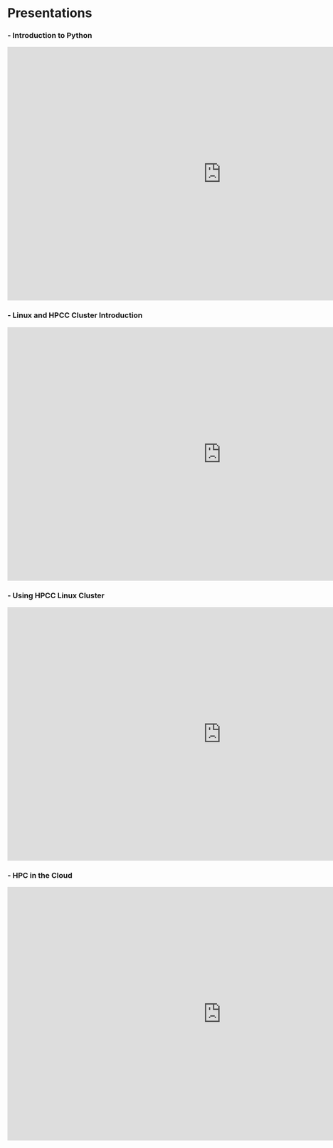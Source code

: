 # Presentations

### - Introduction to Python

<iframe src="https://docs.google.com/presentation/d/e/2PACX-1vT4FSyNMIpLHez497oW_LGT8iwFfAQaIMmVeXVDyll_GP8gCa6Ul_idj-bNPRidNy8fQoRUBAvmUnQL/embed?start=false&loop=false&delayms=3000" frameborder="0" width="960" height="569" allowfullscreen="true" mozallowfullscreen="true" webkitallowfullscreen="true"></iframe>



### - Linux and HPCC Cluster Introduction

<iframe src="https://docs.google.com/presentation/d/e/2PACX-1vTluijWQllde5Gx1W7BzrRkl6LFSAHxApF_mF13r2l3P8Op8SRg_LNCjHnut0JqNRCsa8DtMdu5W9i0/embed?start=false&loop=false&delayms=3000" frameborder="0" width="960" height="569" allowfullscreen="true" mozallowfullscreen="true" webkitallowfullscreen="true"></iframe>



### - Using HPCC Linux Cluster

<iframe src="https://docs.google.com/presentation/d/e/2PACX-1vS7dou43aqhm9J4oa7RJQGTLgh4LwQ08VmW9UirafuyUtzeXYCqk0cQZQsoObopeAMysJ766yZbSiy7/embed?start=false&loop=false&delayms=3000" frameborder="0" width="960" height="569" allowfullscreen="true" mozallowfullscreen="true" webkitallowfullscreen="true"></iframe>



### - HPC in the Cloud

<iframe src="https://docs.google.com/presentation/d/e/2PACX-1vSxcAApiBwcNcp0iWu4pN3dJUIlcU89qlwOF9VdZ59GW4UyHEsmNt5LaXQggm4fNxw_ogLYudxjj6Dv/embed?start=false&loop=false&delayms=3000" frameborder="0" width="960" height="569" allowfullscreen="true" mozallowfullscreen="true" webkitallowfullscreen="true"></iframe>


